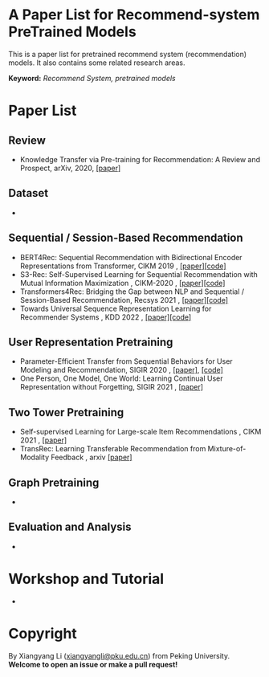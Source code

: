# A Paper List for Recommend-system PreTrained Models
This is a paper list for pretrained recommend system (recommendation) models. It also contains some related research areas.

**Keyword:** *Recommend System, pretrained models*

# Paper List

## Review
- Knowledge Transfer via Pre-training for Recommendation: A Review and Prospect, arXiv, 2020, [[paper]](https://arxiv.org/abs/2009.09226)

## Dataset
-
## Sequential / Session-Based Recommendation
- BERT4Rec: Sequential Recommendation with Bidirectional Encoder Representations from Transformer, CIKM 2019 ,  [[paper]](https://arxiv.org/abs/1904.06690)[[code]](https://github.com/FeiSun/BERT4Rec)
- S3-Rec: Self-Supervised Learning for Sequential Recommendation with Mutual Information Maximization
, CIKM-2020 , [[paper]](https://arxiv.org/abs/2008.07873)[[code]](https://github.com/RUCAIBox/CIKM2020-S3Rec)
- Transformers4Rec: Bridging the Gap between NLP and Sequential / Session-Based Recommendation, Recsys 2021
 , [[paper]](https://dl.acm.org/doi/abs/10.1145/3460231.3474255?casa_token=b4-oEoLXZycAAAAA:khQBoMBHAS5TXADNUar92RYFH4bq68KSjk3VvD5FDJzazv3jXXfcj_LHdnREjvfUgYj-4dipepKs)[[code]](https://github.com/NVIDIA-Merlin/Transformers4Rec)
 - Towards Universal Sequence Representation Learning for Recommender Systems , KDD 2022 , [[paper]](https://arxiv.org/pdf/2206.05941.pdf)[[code]](https://github.com/RUCAIBox/UniSRec)

## User Representation Pretraining 
- Parameter-Efficient Transfer from Sequential Behaviors for User Modeling and Recommendation, SIGIR 2020 , [[paper]](https://arxiv.org/pdf/2001.04253.pdf), [[code]](https://github.com/fajieyuan/sigir2020_peterrec)
- One Person, One Model, One World: Learning Continual User Representation without Forgetting, SIGIR 2021 , [[paper]](https://arxiv.org/pdf/2001.04253.pdf)

## Two Tower Pretraining
- Self-supervised Learning for Large-scale Item Recommendations , CIKM 2021 , [[paper]](https://dl.acm.org/doi/pdf/10.1145/3459637.3481952)
- TransRec: Learning Transferable Recommendation from Mixture-of-Modality Feedback , arxiv [[paper]](https://arxiv.org/abs/2206.06190)

## Graph Pretraining
-

## Evaluation and Analysis
-




# Workshop and Tutorial
-

# Copyright 
By Xiangyang Li (xiangyangli@pku.edu.cn) from Peking University.  
**Welcome to open an issue or make a pull request!**
